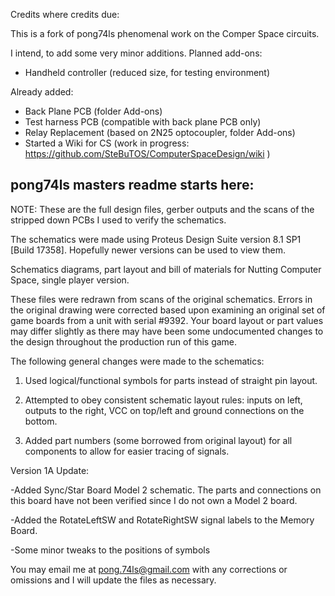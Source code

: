 Credits where credits due: 

This is a fork of pong74ls phenomenal work on the Comper Space circuits.

I intend, to add some very minor additions. Planned add-ons:
- Handheld controller (reduced size, for testing environment)

Already added:
- Back Plane PCB (folder Add-ons)
- Test harness PCB (compatible with back plane PCB only)
- Relay Replacement (based on 2N25 optocoupler, folder Add-ons)
- Started a Wiki for CS (work in progress: https://github.com/SteBuTOS/ComputerSpaceDesign/wiki )

pong74ls masters readme starts here:
------------------------------------

NOTE: These are the full design files, gerber outputs and the scans of the stripped down PCBs I used to verify the schematics.

The schematics were made using Proteus Design Suite version 8.1 SP1 [Build 17358]. Hopefully newer versions can be used to view them.

Schematics diagrams, part layout and bill of materials for Nutting Computer Space, single player version.



These files were redrawn from scans of the original schematics.  Errors in the original drawing were corrected based upon examining an original set of game boards from a unit with serial #9392.  Your board layout or part values may differ slightly as there may have been some undocumented changes to the design throughout the production run of this game.



The following general changes were made to the schematics:

1) Used logical/functional symbols for parts instead of straight pin layout.

2) Attempted to obey consistent schematic layout rules: inputs on left, outputs to the right, VCC on top/left and ground connections on the bottom.

3) Added part numbers (some borrowed from original layout) for all components to allow for easier tracing of signals.

Version 1A Update:

-Added Sync/Star Board Model 2 schematic. The parts and connections on this board have not been verified since I do not own a Model 2 board.

-Added the RotateLeftSW and RotateRightSW signal labels to the Memory Board.

-Some minor tweaks to the positions of symbols

You may email me at pong.74ls@gmail.com with any corrections or omissions and I will update the files as necessary.
